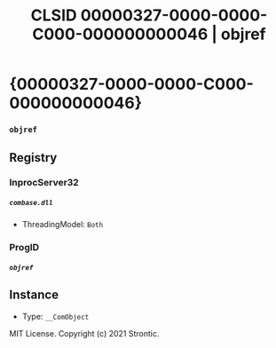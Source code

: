 ﻿---
title: "CLSID 00000327-0000-0000-C000-000000000046 | objref"
excerpt: What is COM-Object CLSID 00000327-0000-0000-C000-000000000046?
---

# {00000327-0000-0000-C000-000000000046}

### `objref`

## Registry


### InprocServer32

##### `combase.dll`
* ThreadingModel: `Both`

### ProgID

##### `objref`

## Instance

* Type: `__ComObject`

MIT License. Copyright (c) 2021 Strontic.



